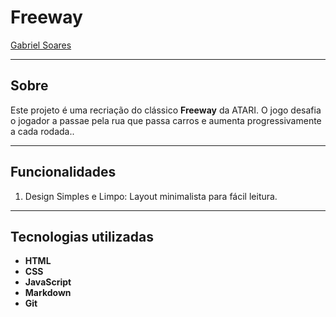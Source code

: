 # Freeway

[Gabriel Soares](https://www.linkedin.com/in/gabriel-soares-3098782b0/)


---

## Sobre
Este projeto é uma recriação do clássico **Freeway** da ATARI. O jogo desafia o jogador a passae pela rua que passa carros e aumenta progressivamente a cada rodada..

---

## Funcionalidades
1. Design Simples e Limpo: Layout minimalista para fácil leitura.

---

## Tecnologias utilizadas
- **HTML**
- **CSS**
- **JavaScript**
- **Markdown**
- **Git**

